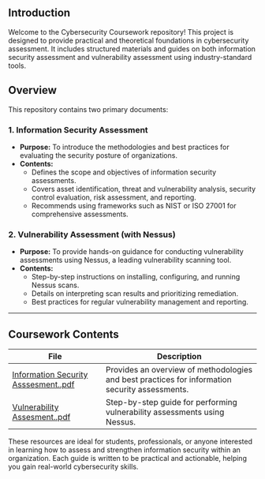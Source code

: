 ## Introduction

Welcome to the Cybersecurity Coursework repository! This project is designed to provide practical and theoretical foundations in cybersecurity assessment. It includes structured materials and guides on both information security assessment and vulnerability assessment using industry-standard tools.

## Overview

This repository contains two primary documents:

### 1. Information Security Assessment
- **Purpose:** To introduce the methodologies and best practices for evaluating the security posture of organizations.
- **Contents:**  
  - Defines the scope and objectives of information security assessments.
  - Covers asset identification, threat and vulnerability analysis, security control evaluation, risk assessment, and reporting.
  - Recommends using frameworks such as NIST or ISO 27001 for comprehensive assessments.

### 2. Vulnerability Assessment (with Nessus)
- **Purpose:** To provide hands-on guidance for conducting vulnerability assessments using Nessus, a leading vulnerability scanning tool.
- **Contents:**
  - Step-by-step instructions on installing, configuring, and running Nessus scans.
  - Details on interpreting scan results and prioritizing remediation.
  - Best practices for regular vulnerability management and reporting.

---
## Coursework Contents

| File | Description |
|------|-------------|
| [Information Security Asssesment..pdf](https://github.com/fakowajo123/Cybersecurity-coursework-/blob/main/Information%20Security%20Assessment..pdf)| Provides an overview of methodologies and best practices for information security assessments. |
| [Vulnerability Assesment..pdf](Vulnerability%20Assesment..pdf) | Step-by-step guide for performing vulnerability assessments using Nessus. |

These resources are ideal for students, professionals, or anyone interested in learning how to assess and strengthen information security within an organization. Each guide is written to be practical and actionable, helping you gain real-world cybersecurity skills.
